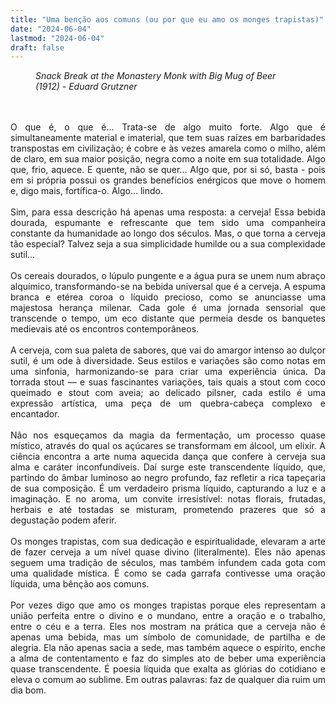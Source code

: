 ```yaml
---
title: "Uma benção aos comuns (ou por que eu amo os monges trapistas)"
date: "2024-06-04"
lastmod: "2024-06-04"
draft: false
---
```


<figure>
    <img src="https://i.etsystatic.com/11397434/r/il/dec46e/3457810687/il_794xN.3457810687_ta8s.jpg"
         alt=""><figcaption><i>Snack Break at the Monastery Monk with Big Mug of Beer (1912) - Eduard Grutzner</i></figcaption>
</figure>
<br>
<br>
<div style="text-align: justify">
O que é, o que é... Trata-se de algo muito forte. Algo que é simultaneamente material e imaterial, que tem suas raízes em barbaridades transpostas em civilização; é cobre e às vezes amarela como o milho, além de claro, em sua maior posição, negra como a noite em sua totalidade. Algo que, frio, aquece. E quente, não se quer... Algo que, por si só, basta - pois em si própria possui os grandes benefícios enérgicos que move o homem e, digo mais, fortifica-o. Algo... lindo. </div>
<br>
<div style="text-align: justify">
Sim, para essa descrição há apenas uma resposta: a cerveja! Essa bebida dourada, espumante e refrescante que tem sido uma companheira constante da humanidade ao longo dos séculos. Mas, o que torna a cerveja tão especial? Talvez seja a sua simplicidade humilde ou a sua complexidade sutil...  </div>
<br>
<div style="text-align: justify">
Os cereais dourados, o lúpulo pungente e a água pura se unem num abraço alquímico, transformando-se na bebida universal que é a cerveja. A espuma branca e etérea coroa o líquido precioso, como se anunciasse uma majestosa herança milenar. Cada gole é uma jornada sensorial que transcende o tempo, um eco distante que permeia desde os banquetes medievais até os encontros contemporâneos.  </div>
<br>
<div style="text-align: justify">
A cerveja, com sua paleta de sabores, que vai do amargor intenso ao dulçor sutil, é um ode à diversidade. Seus estilos e variações são como notas em uma sinfonia, harmonizando-se para criar uma experiência única. Da torrada stout — e suas fascinantes variações, tais quais a stout com coco queimado e stout com aveia; ao delicado pilsner, cada estilo é uma expressão artística, uma peça de um quebra-cabeça complexo e encantador.  </div>
<br>
<div style="text-align: justify">
Não nos esqueçamos da magia da fermentação, um processo quase místico, através do qual os açúcares se transformam em álcool, um elixir. A ciência encontra a arte numa aquecida dança que confere à cerveja sua alma e caráter inconfundíveis. Daí surge este transcendente líquido, que, partindo do âmbar luminoso ao negro profundo, faz refletir a rica tapeçaria de sua composição. É um verdadeiro prisma líquido, capturando a luz e a imaginação. E no aroma, um convite irresistível: notas florais, frutadas, herbais e até tostadas se misturam, prometendo prazeres que só a degustação podem aferir.  </div>
<br>
<div style="text-align: justify">Os monges trapistas, com sua dedicação e espiritualidade, elevaram a arte de fazer cerveja a um nível quase divino (literalmente). Eles não apenas seguem uma tradição de séculos, mas também infundem cada gota com uma qualidade mística. É como se cada garrafa contivesse uma oração líquida, uma bênção aos comuns.  </div>
<br>
<div style="text-align: justify">
Por vezes digo que amo os monges trapistas porque eles representam a união perfeita entre o divino e o mundano, entre a oração e o trabalho, entre o céu e a terra. Eles nos mostram na prática que a cerveja não é apenas uma bebida, mas um símbolo de comunidade, de partilha e de alegria. Ela não apenas sacia a sede, mas também aquece o espírito, enche a alma de contentamento e faz do simples ato de beber uma experiência quase transcendente. É poesia líquida que exalta as glórias do cotidiano e eleva o comum ao sublime. Em outras palavras: faz de qualquer dia ruim um dia bom.
 </div>
 
